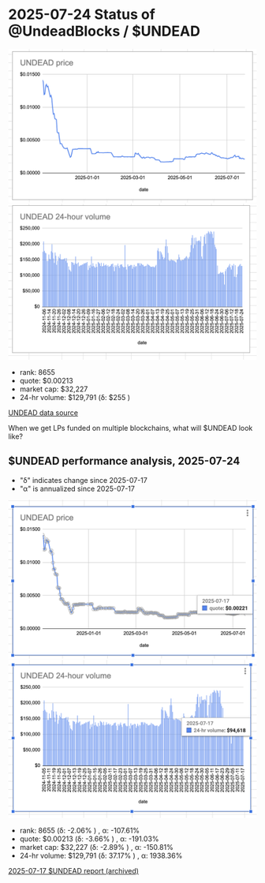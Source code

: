 # 2025-07-24 Status of @UndeadBlocks / $UNDEAD 

![$UNDEAD rank](imgs/01a-rank.png) 
![$UNDEAD quote](imgs/01b-quote.png) 
![$UNDEAD market captalization](imgs/01c-cap.png) 
![$UNDEAD 24-hour volume](imgs/01d-vol.png) 

* rank: 8655 
* quote: $0.00213 
* market cap: $32,227 
* 24-hr volume: $129,791 (δ: $255 ) 


[UNDEAD data source](https://www.coingecko.com/en/coins/undead-blocks) 



When we get LPs funded on multiple blockchains, what will $UNDEAD look like? 

## $UNDEAD performance analysis, 2025-07-24 

* "δ" indicates change since 2025-07-17 
* "α" is annualized since 2025-07-17 

![$UNDEAD rank](/blog/snapshot/imgs/01a-rank.png) 
![$UNDEAD quote](/blog/snapshot/imgs/01b-quote.png) 
![$UNDEAD market captalization](/blog/snapshot/imgs/01c-cap.png) 
![$UNDEAD 24-hour volume](/blog/snapshot/imgs/01d-vol.png) 

* rank: 8655 (δ: -2.06% ) , α: -107.61% 
* quote: $0.00213 (δ: -3.66% ) , α: -191.03% 
* market cap: $32,227 (δ: -2.89% ) , α: -150.81% 
* 24-hr volume: $129,791 (δ: 37.17% ) , α: 1938.36% 

[2025-07-17 $UNDEAD report (archived)](https://github.com/pivoteur/biz/tree/main/blog/snapshot) 
